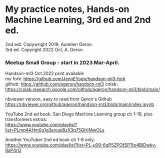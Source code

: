 # My practice notes, Hands-on Machine Learning, 3rd ed and 2nd ed.  

2nd edL Copywright 2019, Aurelien Geron.  
3rd ed. Copyright 2022 Oct, A. Geron.  

### Meetup Small Group - start in 2023 Mar-April.  

Handson-ml3 Oct 2022 print available   
my fork:  https://github.com/JennEYoon/handson-ml3-fork  
github:  https://github.com/ageron/handson-ml3
colab:  https://colab.research.google.com/github/ageron/handson-ml3/blob/main/  

nbviewer version, easy to read from Geron's Github  
https://nbviewer.org/github/ageron/handson-ml3/blob/main/index.ipynb  

YouTube 2nd ed book, San Diego Machine Learning group ch 1-19, plus transformers extras:  
https://www.youtube.com/playlist?list=PLmp4AHm0u1g3evuqj8zX3q75GHjfAwOLs  

Another YouTuber 2nd ed book ch 1-8 only:  
https://www.youtube.com/playlist?list=PL-u09-6gP5ZPOfSPTto4BIDwky-8aP4rQ  


